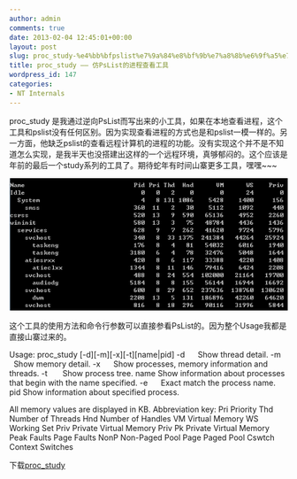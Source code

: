 ```yaml
---
author: admin
comments: true
date: 2013-02-04 12:45:01+00:00
layout: post
slug: proc_study-%e4%bb%bfpslist%e7%9a%84%e8%bf%9b%e7%a8%8b%e6%9f%a5%e7%9c%8b%e5%b7%a5%e5%85%b7
title: proc_study —— 仿PsList的进程查看工具
wordpress_id: 147
categories:
- NT Internals
---
```


proc_study 是我通过逆向PsList而写出来的小工具，如果在本地查看进程，这个工具和pslist没有任何区别。因为实现查看进程的方式也是和pslist一模一样的。另一方面，他缺乏pslist的查看远程计算机的进程的功能。没有实现这个并不是不知道怎么实现，是我半天也没搭建出这样的一个远程环境，真够郁闷的。这个应该是年前的最后一个study系列的工具了。期待蛇年有时间山寨更多工具，嘿嘿~~~

[![20130204204101](/uploads/2013/02/20130204204101.png)](/uploads/2013/02/20130204204101.png)

这个工具的使用方法和命令行参数可以直接参看PsList的。因为整个Usage我都是直接山寨过来的。

Usage: proc_study [-d][-m][-x][-t][name|pid]
-d      Show thread detail.
-m     Show memory detail.
-x      Show processes, memory information and threads.
-t       Show process tree.
name Show information about processes that begin with the name
specified.
-e      Exact match the process name.
pid Show information about specified process.

All memory values are displayed in KB.
Abbreviation key:
Pri Priority
Thd Number of Threads
Hnd Number of Handles
VM Virtual Memory
WS Working Set
Priv Private Virtual Memory
Priv Pk Private Virtual Memory Peak
Faults Page Faults
NonP Non-Paged Pool
Page Paged Pool
Cswtch Context Switches

下载[proc_study](/uploads/2013/02/proc_study.zip)

